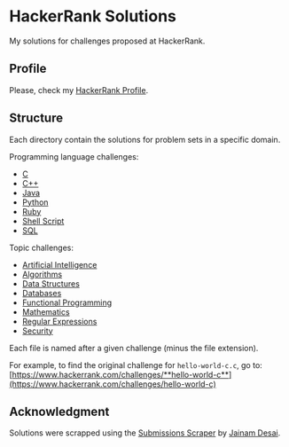 # HackerRank Solutions

My solutions for challenges proposed at HackerRank.

## Profile

Please, check my [HackerRank Profile](https://www.hackerrank.com/feliposz).

## Structure

Each directory contain the solutions for problem sets in a specific domain.

Programming language challenges:

- [C](https://www.hackerrank.com/domains/c)
- [C++](https://www.hackerrank.com/domains/cpp)
- [Java](https://www.hackerrank.com/domains/java)
- [Python](https://www.hackerrank.com/domains/python)
- [Ruby](https://www.hackerrank.com/domains/ruby)
- [Shell Script](https://www.hackerrank.com/domains/shell)
- [SQL](https://www.hackerrank.com/domains/sql)

Topic challenges:

- [Artificial Intelligence](https://www.hackerrank.com/domains/ai)
- [Algorithms](https://www.hackerrank.com/domains/algorithms)
- [Data Structures](https://www.hackerrank.com/domains/data-structures)
- [Databases](https://www.hackerrank.com/domains/databases)
- [Functional Programming](https://www.hackerrank.com/domains/fp)
- [Mathematics](https://www.hackerrank.com/domains/mathematics)
- [Regular Expressions](https://www.hackerrank.com/domains/regex)
- [Security](https://www.hackerrank.com/domains/security)

Each file is named after a given challenge (minus the file extension).

For example, to find the original challenge for `hello-world-c.c`, go to: [https://www.hackerrank.com/challenges/**hello-world-c**](https://www.hackerrank.com/challenges/hello-world-c)

## Acknowledgment

Solutions were scrapped using the [Submissions Scraper](https://github.com/th3c0d3br34ker/submissions-scraper-selenium) by [Jainam Desai](https://github.com/th3c0d3br34ker).
